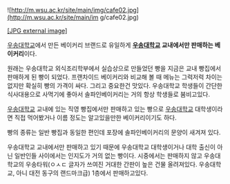 ![http://m.wsu.ac.kr/site/main/img/cafe02.jpg](http://m.wsu.ac.kr/site/main/im
g/cafe02.jpg)

[[JPG external image]](http://m.wsu.ac.kr/site/main/img/cafe02.jpg)

[우송대학교](%EC%9A%B0%EC%86%A1%EB%8C%80%ED%95%99%EA%B5%90.md)에서 만든 베이커리 브랜드로
유일하게 **[우송대학교](%EC%9A%B0%EC%86%A1%EB%8C%80%ED%95%99%EA%B5%90.md) 교내에서만 판매하는
베이커리**이다.

원래는 우송대학교 외식조리학부에서 실습상으로 만들었던 빵을 지금은 교내 빵집에서 판매하게 된 빵이 되었다. 프랜차이드 베이커리와 비교해 볼
때 메뉴는 그럭저럭 차이는 없지만 확실히 빵의 가격이 싸다. 그리고 중요한건 맛있다. 우송대학교 학생들이 간단한 식사대용으로 사먹기에 좋아서
솔파인베이커리는 거의 항상 학생들로 붐비고있다.

[우송대학교](%EC%9A%B0%EC%86%A1%EB%8C%80%ED%95%99%EA%B5%90.md) 교내에 있는 직영 빵집에서만
판매하고 있는 빵으로 [우송대학교](%EC%9A%B0%EC%86%A1%EB%8C%80%ED%95%99%EA%B5%90.md)
대학생이라면 직접 먹어봤거나 이름 정도는 알고있을만한 베이커리이기도 하다.

빵의 종류는 일반 빵집과 동일한 편인데 포장에 솔파인베이커리의 문양이 새겨져 있다.

우송대학교 교내에서만 판매하고 있기 때문에 우송대학교 대학생이거나 대학 출신이 아닌 일반인들 사이에서는 인지도가 거의 없는 빵이다.
시중에서는 판매하지 않고 우송대학교의 우송타워(ㅇㅅㄷ 글자가 쓰여진 거대한 간판이 높은 건물 올려져있다. 우송대학교, 아니 대전 동구의
랜드마크급) 1층에서 판매하고있다.

